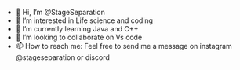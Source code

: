 - 👋 Hi, I’m @StageSeparation
- 👀 I’m interested in Life science and coding
- 🌱 I’m currently learning Java and C++
- 💞️ I’m looking to collaborate on Vs code
- 📫 How to reach me: Feel free to send me a message on instagram @stageseparation or discord

<!---
StageSeparation/StageSeparation is a ✨ special ✨ repository because its `README.md` (this file) appears on your GitHub profile.
You can click the Preview link to take a look at your changes.
--->

